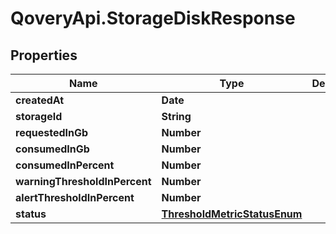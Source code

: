 # QoveryApi.StorageDiskResponse

## Properties

Name | Type | Description | Notes
------------ | ------------- | ------------- | -------------
**createdAt** | **Date** |  | [optional] 
**storageId** | **String** |  | [optional] 
**requestedInGb** | **Number** |  | [optional] 
**consumedInGb** | **Number** |  | [optional] 
**consumedInPercent** | **Number** |  | [optional] 
**warningThresholdInPercent** | **Number** |  | [optional] 
**alertThresholdInPercent** | **Number** |  | [optional] 
**status** | [**ThresholdMetricStatusEnum**](ThresholdMetricStatusEnum.md) |  | [optional] 



